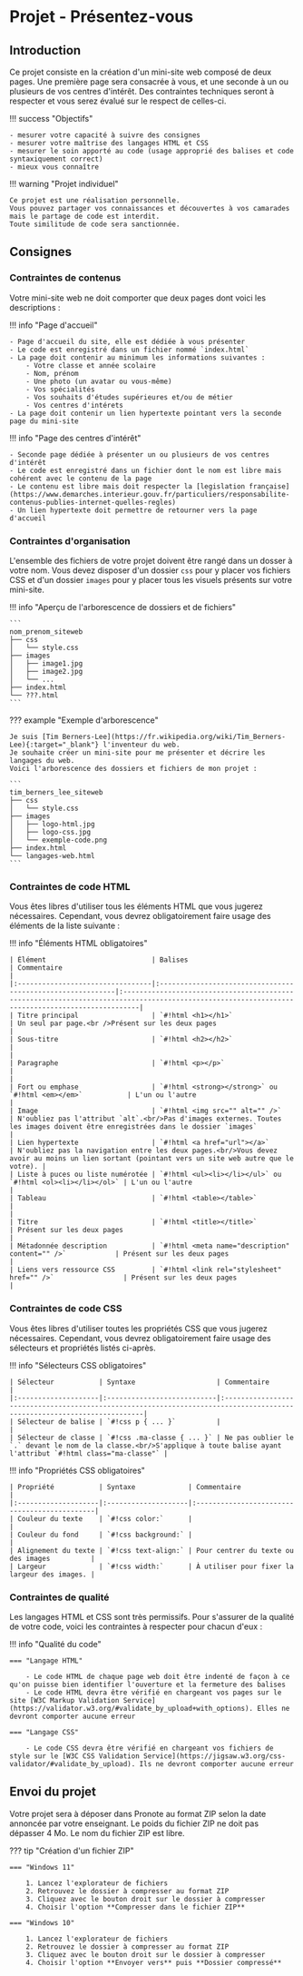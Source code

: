 # Projet - Présentez-vous

## Introduction

Ce projet consiste en la création d'un mini-site web composé de deux pages.
Une première page sera consacrée à vous, et une seconde à un ou plusieurs de vos centres d'intérêt.
Des contraintes techniques seront à respecter et vous serez évalué sur le respect de celles-ci.

!!! success "Objectifs"

    - mesurer votre capacité à suivre des consignes
    - mesurer votre maîtrise des langages HTML et CSS
    - mesurer le soin apporté au code (usage approprié des balises et code syntaxiquement correct)
    - mieux vous connaître

!!! warning "Projet individuel"

    Ce projet est une réalisation personnelle.
    Vous pouvez partager vos connaissances et découvertes à vos camarades mais le partage de code est interdit.
    Toute similitude de code sera sanctionnée.

## Consignes

### Contraintes de contenus

Votre mini-site web ne doit comporter que deux pages dont voici les descriptions :

!!! info "Page d'accueil"

    - Page d'accueil du site, elle est dédiée à vous présenter 
    - Le code est enregistré dans un fichier nommé `index.html`
    - La page doit contenir au minimum les informations suivantes :
        - Votre classe et année scolaire      
        - Nom, prénom
        - Une photo (un avatar ou vous-même)
        - Vos spécialités
        - Vos souhaits d'études supérieures et/ou de métier
        - Vos centres d'intérets
    - La page doit contenir un lien hypertexte pointant vers la seconde page du mini-site

!!! info "Page des centres d'intérêt"

    - Seconde page dédiée à présenter un ou plusieurs de vos centres d'intérêt
    - Le code est enregistré dans un fichier dont le nom est libre mais cohérent avec le contenu de la page    
    - Le contenu est libre mais doit respecter la [legislation française](https://www.demarches.interieur.gouv.fr/particuliers/responsabilite-contenus-publies-internet-quelles-regles) 
    - Un lien hypertexte doit permettre de retourner vers la page d'accueil 

### Contraintes d'organisation

L'ensemble des fichiers de votre projet doivent être rangé dans un dosser à votre nom.
Vous devez disposer d'un dossier `css` pour y placer vos fichiers CSS et d'un dossier `images` pour y placer tous les
visuels présents sur votre mini-site.

!!! info "Aperçu de l'arborescence de dossiers et de fichiers"

    ```
    nom_prenom_siteweb
    ├── css
    │   └── style.css
    ├── images
    │   ├── image1.jpg
    │   ├── image2.jpg
    │   └── ...
    ├── index.html
    └── ???.html
    ```

??? example "Exemple d'arborescence"

    Je suis [Tim Berners-Lee](https://fr.wikipedia.org/wiki/Tim_Berners-Lee){:target="_blank"} l'inventeur du web. 
    Je souhaite créer un mini-site pour me présenter et décrire les langages du web. 
    Voici l'arborescence des dossiers et fichiers de mon projet :
    
    ```
    tim_berners_lee_siteweb
    ├── css
    │   └── style.css
    ├── images
    │   ├── logo-html.jpg
    │   ├── logo-css.jpg
    │   └── exemple-code.png
    ├── index.html
    └── langages-web.html
    ```

### Contraintes de code HTML

Vous êtes libres d'utiliser tous les éléments HTML que vous jugerez nécessaires.
Cependant, vous devrez obligatoirement faire usage des éléments de la liste suivante :

!!! info "Éléments HTML obligatoires"

    | Élément                          | Balises                                                    | Commentaire                                                                                                                                     |
    |:---------------------------------|:-----------------------------------------------------------|:------------------------------------------------------------------------------------------------------------------------------------------------|
    | Titre principal                  | `#!html <h1></h1>`                                         | Un seul par page.<br />Présent sur les deux pages                                                                                               |
    | Sous-titre                       | `#!html <h2></h2>`                                         |                                                                                                                                                 |
    | Paragraphe                       | `#!html <p></p>`                                           |                                                                                                                                                 |
    | Fort ou emphase                  | `#!html <strong></strong>` ou `#!html <em></em>`           | L'un ou l'autre                                                                                                                                 |
    | Image                            | `#!html <img src="" alt="" />`                             | N'oubliez pas l'attribut `alt`.<br/>Pas d'images externes. Toutes les images doivent être enregistrées dans le dossier `images`                 |
    | Lien hypertexte                  | `#!html <a href="url"></a>`                                | N'oubliez pas la navigation entre les deux pages.<br/>Vous devez avoir au moins un lien sortant (pointant vers un site web autre que le votre). |
    | Liste à puces ou liste numérotée | `#!html <ul><li></li></ul>` ou `#!html <ol><li></li></ol>` | L'un ou l'autre                                                                                                                                 |
    | Tableau                          | `#!html <table></table>`                                   |                                                                                                                                                 |
    | Titre                            | `#!html <title></title>`                                   | Présent sur les deux pages                                                                                                                      |
    | Métadonnée description           | `#!html <meta name="description" content="" />`            | Présent sur les deux pages                                                                                                                      |
    | Liens vers ressource CSS         | `#!html <link rel="stylesheet" href="" />`                 | Présent sur les deux pages                                                                                                                      | 

### Contraintes de code CSS

Vous êtes libres d'utiliser toutes les propriétés CSS que vous jugerez nécessaires.
Cependant, vous devrez obligatoirement faire usage des sélecteurs et propriétés listés ci-après.

!!! info "Sélecteurs CSS obligatoires"

    | Sélecteur           | Syntaxe                    | Commentaire                                                                                                             |
    |:--------------------|:---------------------------|:------------------------------------------------------------------------------------------------------------------------|
    | Sélecteur de balise | `#!css p { ... }`          |                                                                                                                         |
    | Sélecteur de classe | `#!css .ma-classe { ... }` | Ne pas oublier le `.` devant le nom de la classe.<br/>S'applique à toute balise ayant l'attribut `#!html class="ma-classe"` |

!!! info "Propriétés CSS obligatoires"

    | Propriété           | Syntaxe             | Commentaire                                  |
    |:--------------------|:--------------------|:---------------------------------------------|
    | Couleur du texte    | `#!css color:`      |                                              |
    | Couleur du fond     | `#!css background:` |                                              |
    | Alignement du texte | `#!css text-align:` | Pour centrer du texte ou des images          |
    | Largeur             | `#!css width:`      | À utiliser pour fixer la largeur des images. |

### Contraintes de qualité

Les langages HTML et CSS sont très permissifs. Pour s'assurer de la qualité de votre code, voici les contraintes à
respecter pour chacun d'eux :

!!! info "Qualité du code"

    === "Langage HTML"

        - Le code HTML de chaque page web doit être indenté de façon à ce qu'on puisse bien identifier l'ouverture et la fermeture des balises
        - Le code HTML devra être vérifié en chargeant vos pages sur le site [W3C Markup Validation Service](https://validator.w3.org/#validate_by_upload+with_options). Elles ne devront comporter aucune erreur

    === "Langage CSS"

        - Le code CSS devra être vérifié en chargeant vos fichiers de style sur le [W3C CSS Validation Service](https://jigsaw.w3.org/css-validator/#validate_by_upload). Ils ne devront comporter aucune erreur

## Envoi du projet

Votre projet sera à déposer dans Pronote au format ZIP selon la date annoncée par votre enseignant.
Le poids du fichier ZIP ne doit pas dépasser 4 Mo. Le nom du fichier ZIP est libre.

??? tip "Création d'un fichier ZIP"

    === "Windows 11"

        1. Lancez l'explorateur de fichiers
        2. Retrouvez le dossier à compresser au format ZIP
        3. Cliquez avec le bouton droit sur le dossier à compresser
        4. Choisir l'option **Compresser dans le fichier ZIP**

    === "Windows 10"

        1. Lancez l'explorateur de fichiers
        2. Retrouvez le dossier à compresser au format ZIP
        3. Cliquez avec le bouton droit sur le dossier à compresser
        4. Choisir l'option **Envoyer vers** puis **Dossier compressé**